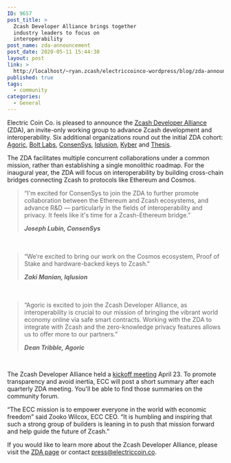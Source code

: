 ```yaml
---
ID: 9657
post_title: >
  Zcash Developer Alliance brings together
  industry leaders to focus on
  interoperability
post_name: zda-announcement
post_date: 2020-05-11 15:44:30
layout: post
link: >
  http://localhost/~ryan.zcash/electriccoinco-wordpress/blog/zda-announcement/
published: true
tags:
  - community
categories:
  - General
---
```

<!-- wp:paragraph -->
<p>Electric Coin Co. is pleased to announce the <a href="https://dev-electriccoinco-wordpress.pantheonsite.io/zcash-developer-alliance">Zcash Developer Alliance</a> (ZDA), an invite-only working group to advance Zcash development and interoperability. Six additional organizations round out the initial ZDA cohort: <a href="https://agoric.com/" target="_blank" rel="noreferrer noopener">Agoric</a>, <a href="https://boltlabs.tech/" target="_blank" rel="noreferrer noopener">Bolt Labs</a>, <a href="https://consensys.net/" target="_blank" rel="noreferrer noopener">ConsenSys</a>, <a href="https://www.iqlusion.io/" target="_blank" rel="noreferrer noopener">Iqlusion</a>, <a href="https://kyber.network/" target="_blank" rel="noreferrer noopener">Kyber</a> and <a href="https://thesis.co/" target="_blank" rel="noreferrer noopener">Thesis</a>.&nbsp;</p>
<!-- /wp:paragraph -->

<!-- wp:paragraph -->
<p>The ZDA facilitates multiple concurrent collaborations under a common mission, rather than establishing a single monolithic roadmap. For the inaugural year, the ZDA will focus on interoperability by building cross-chain bridges connecting Zcash to protocols like Ethereum and Cosmos.</p>
<!-- /wp:paragraph -->

<!-- wp:quote -->
<blockquote class="wp-block-quote">
<p>“I'm excited for ConsenSys to join the ZDA to further promote collaboration between the Ethereum and Zcash ecosystems, and advance R&amp;D — particularly in the fields of interoperability and privacy. It feels like it's time for a Zcash-Ethereum bridge.”</p>
<strong><cite>Joseph Lubin, ConsenSys</cite></strong></blockquote>
<!-- /wp:quote -->

<!-- wp:spacer {"height":20} -->
<div class="wp-block-spacer" style="height: 20px;" aria-hidden="true"> </div>
<!-- /wp:spacer -->

<!-- wp:quote -->
<blockquote class="wp-block-quote">
<p>“We’re excited to bring our work on the Cosmos ecosystem, Proof of Stake and hardware-backed keys to Zcash." </p>
<strong><cite>Zaki Manian, Iqlusion</cite></strong></blockquote>
<!-- /wp:quote -->

<!-- wp:spacer {"height":20} -->
<div class="wp-block-spacer" style="height: 20px;" aria-hidden="true"> </div>
<!-- /wp:spacer -->

<!-- wp:quote -->
<blockquote class="wp-block-quote">
<p>“Agoric is excited to join the Zcash Developer Alliance, as interoperability is crucial to our mission of bringing the vibrant world economy online via safe smart contracts. Working with the ZDA to integrate with Zcash and the zero-knowledge privacy features allows us to offer more to our partners.”</p>
<strong><cite>Dean Tribble, Agoric</cite></strong></blockquote>
<!-- /wp:quote -->

<!-- wp:paragraph -->
<p>&nbsp;</p>
<!-- /wp:paragraph -->

<!-- wp:paragraph -->
<p>The Zcash Developer Alliance held a <a href="https://forum.zcashcommunity.com/t/zda-meeting-summary-4-23/36482">kickoff meeting</a> April 23. To promote transparency and avoid inertia, ECC will post a short summary after each quarterly ZDA meeting. You'll be able to find those summaries on the community forum.</p>
<!-- /wp:paragraph -->

<!-- wp:paragraph -->
<p><p>“The ECC mission is to empower everyone in the world with economic freedom” said Zooko Wilcox, ECC CEO. “It is humbling and inspiring that such a strong group of builders is leaning in to push that mission forward and help guide the future of Zcash.”</p>
<p>If you would like to learn more about the Zcash Developer Alliance, please visit the <a href="https://dev-electriccoinco-wordpress.pantheonsite.io/zcash-developer-alliance">ZDA page</a> or contact <a href="mailto:press@electriccoin.co">press@electriccoin.co</a>.</p></p>
<!-- /wp:paragraph -->